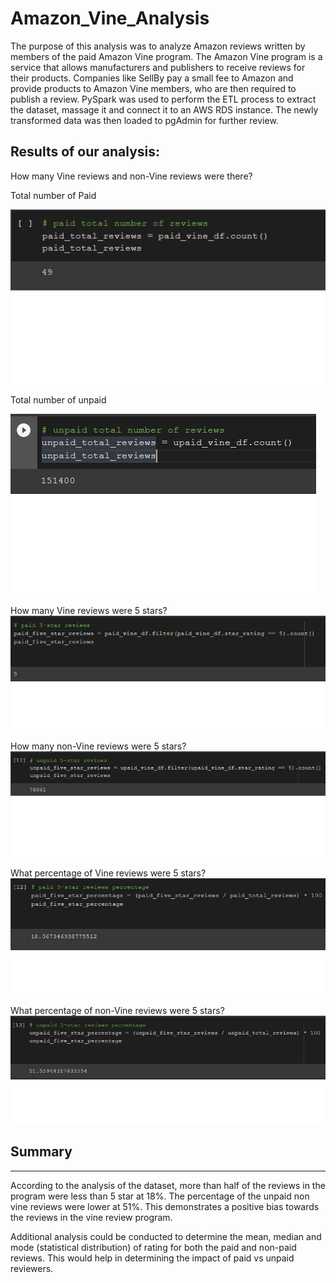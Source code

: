 # Amazon_Vine_Analysis

The purpose of this analysis was to analyze Amazon reviews written by members of the paid Amazon Vine program. The Amazon Vine program is a service that allows manufacturers and 
publishers to receive reviews for their products. Companies like SellBy pay a small fee to Amazon and provide products to Amazon Vine members, who are then required to publish a review. PySpark was used to perform the 
ETL process to extract the dataset, massage it and connect it to an AWS RDS instance. The newly transformed data was then loaded to pgAdmin for further review.

## Results of our analysis:

How many Vine reviews and non-Vine reviews were there?
   
 Total number of Paid
 
 ![image](https://github.com/DmanDJs1/Amazon_Vine_Analysis/blob/main/resources/Paid_total_number_of_reviews.png?raw=true)


Total number of unpaid

 ![image](https://github.com/DmanDJs1/Amazon_Vine_Analysis/blob/main/resources/unpaid_total_number_of_reviews.png?raw=true)	 


How many Vine reviews were 5 stars? 
 ![image](https://github.com/DmanDJs1/Amazon_Vine_Analysis/blob/main/resources/Paid_5_star_reviews.png?raw=true)


How many non-Vine reviews were 5 stars?
 ![image](https://github.com/DmanDJs1/Amazon_Vine_Analysis/blob/main/resources/unpaid_5_star_reviews.png?raw=true)



What percentage of Vine reviews were 5 stars? 
 ![image](https://github.com/DmanDJs1/Amazon_Vine_Analysis/blob/main/resources/Paid_5_star_reviews%20%25.png?raw=true)


What percentage of non-Vine reviews were 5 stars?
 ![image](https://github.com/DmanDJs1/Amazon_Vine_Analysis/blob/main/resources/unpaid_5_star_reviews%20%25.png?raw=true)


## Summary
----------------------------------------------------------

According to the analysis of the dataset, more than half of the reviews in the program were less than 5 star at 18%. 
The percentage of the unpaid non vine reviews were lower at 51%. 
This demonstrates a positive bias towards the reviews in the vine review program.

Additional analysis could be conducted to determine the mean, median and mode (statistical distribution) 
of rating for both the paid and non-paid reviews. This would help in determining the impact of paid vs unpaid reviewers. 
